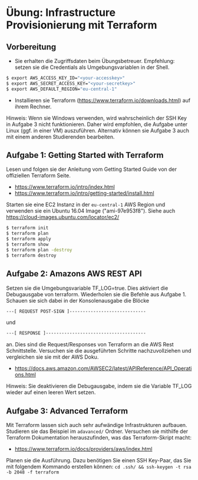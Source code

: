 # Übung: Infrastructure Provisionierung mit Terraform

## Vorbereitung

* Sie erhalten die Zugriffsdaten beim Übungsbetreuer. Empfehlung: setzen sie die Credentials
als Umgebungsvariablen in der Shell.

```bash
$ export AWS_ACCESS_KEY_ID="<your-accesskey>"
$ export AWS_SECRET_ACCESS_KEY="<your-secretkey>"
$ export AWS_DEFAULT_REGION="eu-central-1"
```

* Installieren sie Terraform (https://www.terraform.io/downloads.html) auf ihrem Rechner.

Hinweis: Wenn sie Windows verwenden, wird wahrscheinlich der SSH Key in Aufgabe 3 nicht funktionieren. Daher wird empfohlen, die Aufgabe unter Linux (ggf. in einer VM) auszuführen. Alternativ können sie Aufgabe 3 auch mit einem anderen Studierenden bearbeiten.

## Aufgabe 1: Getting Started with Terraform

Lesen und folgen sie der Anleitung vom Getting Started Guide von der offiziellen Terraform Seite.

- https://www.terraform.io/intro/index.html
- https://www.terraform.io/intro/getting-started/install.html

Starten sie eine EC2 Instanz in der `eu-central-1` AWS Region und verwenden sie ein Ubuntu 16.04 Image ("ami-97e953f8"). Siehe auch https://cloud-images.ubuntu.com/locator/ec2/

```bash
$ terraform init
$ terraform plan
$ terraform apply
$ terraform show
$ terraform plan -destroy
$ terraform destroy
```

## Aufgabe 2: Amazons AWS REST API

Setzen sie die Umgebungsvariable TF_LOG=true. Dies aktiviert die Debugausgabe von terraform. Wiederholen sie die Befehle aus Aufgabe 1. Schauen sie sich dabei in der Konsolenausgabe die Blöcke 

```bash
---[ REQUEST POST-SIGN ]-----------------------------
```

und 

```bash
---[ RESPONSE ]--------------------------------------
```

an. Dies sind die Request/Responses von Terraform an die AWS Rest Schnittstelle. Versuchen sie die ausgeführten Schritte nachzuvollziehen und vergleichen sie sie mit der AWS Doku.

- https://docs.aws.amazon.com/AWSEC2/latest/APIReference/API_Operations.html

Hinweis: Sie deaktivieren die Debugausgabe, indem sie die Variable TF_LOG wieder auf einen leeren Wert setzen. 

## Aufgabe 3: Advanced Terraform

Mit Terraform lassen sich auch sehr aufwändige Infrastrukturen aufbauen. Studieren sie das Beispiel
im `adavanced/` Ordner. Versuchen sie mithilfe der Terraform Dokumentation herauszufinden, was das Terraform-Skript macht:

- https://www.terraform.io/docs/providers/aws/index.html

Planen sie die Ausführung. Dazu benötigen Sie einen SSH Key-Paar, das Sie mit folgendem Kommando erstellen können: 
`cd .ssh/ && ssh-keygen -t rsa -b 2048 -f terraform`
